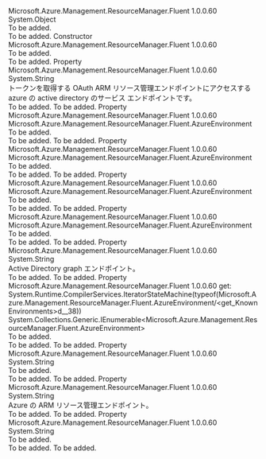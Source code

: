 <Type Name="AzureEnvironment" FullName="Microsoft.Azure.Management.ResourceManager.Fluent.AzureEnvironment">
  <TypeSignature Language="C#" Value="public class AzureEnvironment" />
  <TypeSignature Language="ILAsm" Value=".class public auto ansi AzureEnvironment extends System.Object" />
  <TypeSignature Language="DocId" Value="T:Microsoft.Azure.Management.ResourceManager.Fluent.AzureEnvironment" />
  <TypeSignature Language="VB.NET" Value="Public Class AzureEnvironment" />
  <TypeSignature Language="F#" Value="type AzureEnvironment = class" />
  <AssemblyInfo>
    <AssemblyName>Microsoft.Azure.Management.ResourceManager.Fluent</AssemblyName>
    <AssemblyVersion>1.0.0.60</AssemblyVersion>
  </AssemblyInfo>
  <Base>
    <BaseTypeName>System.Object</BaseTypeName>
  </Base>
  <Interfaces />
  <Docs>
    <summary>To be added.</summary>
    <remarks>To be added.</remarks>
  </Docs>
  <Members>
    <Member MemberName=".ctor">
      <MemberSignature Language="C#" Value="public AzureEnvironment ();" />
      <MemberSignature Language="ILAsm" Value=".method public hidebysig specialname rtspecialname instance void .ctor() cil managed" />
      <MemberSignature Language="DocId" Value="M:Microsoft.Azure.Management.ResourceManager.Fluent.AzureEnvironment.#ctor" />
      <MemberSignature Language="VB.NET" Value="Public Sub New ()" />
      <MemberType>Constructor</MemberType>
      <AssemblyInfo>
        <AssemblyName>Microsoft.Azure.Management.ResourceManager.Fluent</AssemblyName>
        <AssemblyVersion>1.0.0.60</AssemblyVersion>
      </AssemblyInfo>
      <Parameters />
      <Docs>
        <summary>To be added.</summary>
        <remarks>To be added.</remarks>
      </Docs>
    </Member>
    <Member MemberName="AuthenticationEndpoint">
      <MemberSignature Language="C#" Value="public string AuthenticationEndpoint { get; set; }" />
      <MemberSignature Language="ILAsm" Value=".property instance string AuthenticationEndpoint" />
      <MemberSignature Language="DocId" Value="P:Microsoft.Azure.Management.ResourceManager.Fluent.AzureEnvironment.AuthenticationEndpoint" />
      <MemberSignature Language="VB.NET" Value="Public Property AuthenticationEndpoint As String" />
      <MemberSignature Language="F#" Value="member this.AuthenticationEndpoint : string with get, set" Usage="Microsoft.Azure.Management.ResourceManager.Fluent.AzureEnvironment.AuthenticationEndpoint" />
      <MemberType>Property</MemberType>
      <AssemblyInfo>
        <AssemblyName>Microsoft.Azure.Management.ResourceManager.Fluent</AssemblyName>
        <AssemblyVersion>1.0.0.60</AssemblyVersion>
      </AssemblyInfo>
      <ReturnValue>
        <ReturnType>System.String</ReturnType>
      </ReturnValue>
      <Docs>
        <summary>
            トークンを取得する OAuth ARM リソース管理エンドポイントにアクセスする azure の active directory のサービス エンドポイント<service cref="P:Microsoft.Azure.Management.ResourceManager.Fluent.AzureEnvironment.ResourceManagerEndpoint" />です。
            </summary>
        <value>To be added.</value>
        <remarks>To be added.</remarks>
      </Docs>
    </Member>
    <Member MemberName="AzureChinaCloud">
      <MemberSignature Language="C#" Value="public static Microsoft.Azure.Management.ResourceManager.Fluent.AzureEnvironment AzureChinaCloud { get; }" />
      <MemberSignature Language="ILAsm" Value=".property class Microsoft.Azure.Management.ResourceManager.Fluent.AzureEnvironment AzureChinaCloud" />
      <MemberSignature Language="DocId" Value="P:Microsoft.Azure.Management.ResourceManager.Fluent.AzureEnvironment.AzureChinaCloud" />
      <MemberSignature Language="VB.NET" Value="Public Shared ReadOnly Property AzureChinaCloud As AzureEnvironment" />
      <MemberSignature Language="F#" Value="member this.AzureChinaCloud : Microsoft.Azure.Management.ResourceManager.Fluent.AzureEnvironment" Usage="Microsoft.Azure.Management.ResourceManager.Fluent.AzureEnvironment.AzureChinaCloud" />
      <MemberType>Property</MemberType>
      <AssemblyInfo>
        <AssemblyName>Microsoft.Azure.Management.ResourceManager.Fluent</AssemblyName>
        <AssemblyVersion>1.0.0.60</AssemblyVersion>
      </AssemblyInfo>
      <ReturnValue>
        <ReturnType>Microsoft.Azure.Management.ResourceManager.Fluent.AzureEnvironment</ReturnType>
      </ReturnValue>
      <Docs>
        <summary>To be added.</summary>
        <value>To be added.</value>
        <remarks>To be added.</remarks>
      </Docs>
    </Member>
    <Member MemberName="AzureGermanCloud">
      <MemberSignature Language="C#" Value="public static Microsoft.Azure.Management.ResourceManager.Fluent.AzureEnvironment AzureGermanCloud { get; }" />
      <MemberSignature Language="ILAsm" Value=".property class Microsoft.Azure.Management.ResourceManager.Fluent.AzureEnvironment AzureGermanCloud" />
      <MemberSignature Language="DocId" Value="P:Microsoft.Azure.Management.ResourceManager.Fluent.AzureEnvironment.AzureGermanCloud" />
      <MemberSignature Language="VB.NET" Value="Public Shared ReadOnly Property AzureGermanCloud As AzureEnvironment" />
      <MemberSignature Language="F#" Value="member this.AzureGermanCloud : Microsoft.Azure.Management.ResourceManager.Fluent.AzureEnvironment" Usage="Microsoft.Azure.Management.ResourceManager.Fluent.AzureEnvironment.AzureGermanCloud" />
      <MemberType>Property</MemberType>
      <AssemblyInfo>
        <AssemblyName>Microsoft.Azure.Management.ResourceManager.Fluent</AssemblyName>
        <AssemblyVersion>1.0.0.60</AssemblyVersion>
      </AssemblyInfo>
      <ReturnValue>
        <ReturnType>Microsoft.Azure.Management.ResourceManager.Fluent.AzureEnvironment</ReturnType>
      </ReturnValue>
      <Docs>
        <summary>To be added.</summary>
        <value>To be added.</value>
        <remarks>To be added.</remarks>
      </Docs>
    </Member>
    <Member MemberName="AzureGlobalCloud">
      <MemberSignature Language="C#" Value="public static Microsoft.Azure.Management.ResourceManager.Fluent.AzureEnvironment AzureGlobalCloud { get; }" />
      <MemberSignature Language="ILAsm" Value=".property class Microsoft.Azure.Management.ResourceManager.Fluent.AzureEnvironment AzureGlobalCloud" />
      <MemberSignature Language="DocId" Value="P:Microsoft.Azure.Management.ResourceManager.Fluent.AzureEnvironment.AzureGlobalCloud" />
      <MemberSignature Language="VB.NET" Value="Public Shared ReadOnly Property AzureGlobalCloud As AzureEnvironment" />
      <MemberSignature Language="F#" Value="member this.AzureGlobalCloud : Microsoft.Azure.Management.ResourceManager.Fluent.AzureEnvironment" Usage="Microsoft.Azure.Management.ResourceManager.Fluent.AzureEnvironment.AzureGlobalCloud" />
      <MemberType>Property</MemberType>
      <AssemblyInfo>
        <AssemblyName>Microsoft.Azure.Management.ResourceManager.Fluent</AssemblyName>
        <AssemblyVersion>1.0.0.60</AssemblyVersion>
      </AssemblyInfo>
      <ReturnValue>
        <ReturnType>Microsoft.Azure.Management.ResourceManager.Fluent.AzureEnvironment</ReturnType>
      </ReturnValue>
      <Docs>
        <summary>To be added.</summary>
        <value>To be added.</value>
        <remarks>To be added.</remarks>
      </Docs>
    </Member>
    <Member MemberName="AzureUSGovernment">
      <MemberSignature Language="C#" Value="public static Microsoft.Azure.Management.ResourceManager.Fluent.AzureEnvironment AzureUSGovernment { get; }" />
      <MemberSignature Language="ILAsm" Value=".property class Microsoft.Azure.Management.ResourceManager.Fluent.AzureEnvironment AzureUSGovernment" />
      <MemberSignature Language="DocId" Value="P:Microsoft.Azure.Management.ResourceManager.Fluent.AzureEnvironment.AzureUSGovernment" />
      <MemberSignature Language="VB.NET" Value="Public Shared ReadOnly Property AzureUSGovernment As AzureEnvironment" />
      <MemberSignature Language="F#" Value="member this.AzureUSGovernment : Microsoft.Azure.Management.ResourceManager.Fluent.AzureEnvironment" Usage="Microsoft.Azure.Management.ResourceManager.Fluent.AzureEnvironment.AzureUSGovernment" />
      <MemberType>Property</MemberType>
      <AssemblyInfo>
        <AssemblyName>Microsoft.Azure.Management.ResourceManager.Fluent</AssemblyName>
        <AssemblyVersion>1.0.0.60</AssemblyVersion>
      </AssemblyInfo>
      <ReturnValue>
        <ReturnType>Microsoft.Azure.Management.ResourceManager.Fluent.AzureEnvironment</ReturnType>
      </ReturnValue>
      <Docs>
        <summary>To be added.</summary>
        <value>To be added.</value>
        <remarks>To be added.</remarks>
      </Docs>
    </Member>
    <Member MemberName="GraphEndpoint">
      <MemberSignature Language="C#" Value="public string GraphEndpoint { get; set; }" />
      <MemberSignature Language="ILAsm" Value=".property instance string GraphEndpoint" />
      <MemberSignature Language="DocId" Value="P:Microsoft.Azure.Management.ResourceManager.Fluent.AzureEnvironment.GraphEndpoint" />
      <MemberSignature Language="VB.NET" Value="Public Property GraphEndpoint As String" />
      <MemberSignature Language="F#" Value="member this.GraphEndpoint : string with get, set" Usage="Microsoft.Azure.Management.ResourceManager.Fluent.AzureEnvironment.GraphEndpoint" />
      <MemberType>Property</MemberType>
      <AssemblyInfo>
        <AssemblyName>Microsoft.Azure.Management.ResourceManager.Fluent</AssemblyName>
        <AssemblyVersion>1.0.0.60</AssemblyVersion>
      </AssemblyInfo>
      <ReturnValue>
        <ReturnType>System.String</ReturnType>
      </ReturnValue>
      <Docs>
        <summary>
            Active Directory graph エンドポイント。
            </summary>
        <value>To be added.</value>
        <remarks>To be added.</remarks>
      </Docs>
    </Member>
    <Member MemberName="KnownEnvironments">
      <MemberSignature Language="C#" Value="public static System.Collections.Generic.IEnumerable&lt;Microsoft.Azure.Management.ResourceManager.Fluent.AzureEnvironment&gt; KnownEnvironments { get; }" />
      <MemberSignature Language="ILAsm" Value=".property class System.Collections.Generic.IEnumerable`1&lt;class Microsoft.Azure.Management.ResourceManager.Fluent.AzureEnvironment&gt; KnownEnvironments" />
      <MemberSignature Language="DocId" Value="P:Microsoft.Azure.Management.ResourceManager.Fluent.AzureEnvironment.KnownEnvironments" />
      <MemberSignature Language="VB.NET" Value="Public Shared ReadOnly Property KnownEnvironments As IEnumerable(Of AzureEnvironment)" />
      <MemberSignature Language="F#" Value="member this.KnownEnvironments : seq&lt;Microsoft.Azure.Management.ResourceManager.Fluent.AzureEnvironment&gt;" Usage="Microsoft.Azure.Management.ResourceManager.Fluent.AzureEnvironment.KnownEnvironments" />
      <MemberType>Property</MemberType>
      <AssemblyInfo>
        <AssemblyName>Microsoft.Azure.Management.ResourceManager.Fluent</AssemblyName>
        <AssemblyVersion>1.0.0.60</AssemblyVersion>
      </AssemblyInfo>
      <Attributes>
        <Attribute>
          <AttributeName>get: System.Runtime.CompilerServices.IteratorStateMachine(typeof(Microsoft.Azure.Management.ResourceManager.Fluent.AzureEnvironment/&lt;get_KnownEnvironments&gt;d__38))</AttributeName>
        </Attribute>
      </Attributes>
      <ReturnValue>
        <ReturnType>System.Collections.Generic.IEnumerable&lt;Microsoft.Azure.Management.ResourceManager.Fluent.AzureEnvironment&gt;</ReturnType>
      </ReturnValue>
      <Docs>
        <summary>To be added.</summary>
        <value>To be added.</value>
        <remarks>To be added.</remarks>
      </Docs>
    </Member>
    <Member MemberName="ManagementEndpoint">
      <MemberSignature Language="C#" Value="public string ManagementEndpoint { get; set; }" />
      <MemberSignature Language="ILAsm" Value=".property instance string ManagementEndpoint" />
      <MemberSignature Language="DocId" Value="P:Microsoft.Azure.Management.ResourceManager.Fluent.AzureEnvironment.ManagementEndpoint" />
      <MemberSignature Language="VB.NET" Value="Public Property ManagementEndpoint As String" />
      <MemberSignature Language="F#" Value="member this.ManagementEndpoint : string with get, set" Usage="Microsoft.Azure.Management.ResourceManager.Fluent.AzureEnvironment.ManagementEndpoint" />
      <MemberType>Property</MemberType>
      <AssemblyInfo>
        <AssemblyName>Microsoft.Azure.Management.ResourceManager.Fluent</AssemblyName>
        <AssemblyVersion>1.0.0.60</AssemblyVersion>
      </AssemblyInfo>
      <ReturnValue>
        <ReturnType>System.String</ReturnType>
      </ReturnValue>
      <Docs>
        <summary>To be added.</summary>
        <value>To be added.</value>
        <remarks>To be added.</remarks>
      </Docs>
    </Member>
    <Member MemberName="ResourceManagerEndpoint">
      <MemberSignature Language="C#" Value="public string ResourceManagerEndpoint { get; set; }" />
      <MemberSignature Language="ILAsm" Value=".property instance string ResourceManagerEndpoint" />
      <MemberSignature Language="DocId" Value="P:Microsoft.Azure.Management.ResourceManager.Fluent.AzureEnvironment.ResourceManagerEndpoint" />
      <MemberSignature Language="VB.NET" Value="Public Property ResourceManagerEndpoint As String" />
      <MemberSignature Language="F#" Value="member this.ResourceManagerEndpoint : string with get, set" Usage="Microsoft.Azure.Management.ResourceManager.Fluent.AzureEnvironment.ResourceManagerEndpoint" />
      <MemberType>Property</MemberType>
      <AssemblyInfo>
        <AssemblyName>Microsoft.Azure.Management.ResourceManager.Fluent</AssemblyName>
        <AssemblyVersion>1.0.0.60</AssemblyVersion>
      </AssemblyInfo>
      <ReturnValue>
        <ReturnType>System.String</ReturnType>
      </ReturnValue>
      <Docs>
        <summary>
            Azure の ARM リソース管理エンドポイント。
            </summary>
        <value>To be added.</value>
        <remarks>To be added.</remarks>
      </Docs>
    </Member>
    <Member MemberName="StorageEndpointSuffix">
      <MemberSignature Language="C#" Value="public string StorageEndpointSuffix { get; set; }" />
      <MemberSignature Language="ILAsm" Value=".property instance string StorageEndpointSuffix" />
      <MemberSignature Language="DocId" Value="P:Microsoft.Azure.Management.ResourceManager.Fluent.AzureEnvironment.StorageEndpointSuffix" />
      <MemberSignature Language="VB.NET" Value="Public Property StorageEndpointSuffix As String" />
      <MemberSignature Language="F#" Value="member this.StorageEndpointSuffix : string with get, set" Usage="Microsoft.Azure.Management.ResourceManager.Fluent.AzureEnvironment.StorageEndpointSuffix" />
      <MemberType>Property</MemberType>
      <AssemblyInfo>
        <AssemblyName>Microsoft.Azure.Management.ResourceManager.Fluent</AssemblyName>
        <AssemblyVersion>1.0.0.60</AssemblyVersion>
      </AssemblyInfo>
      <ReturnValue>
        <ReturnType>System.String</ReturnType>
      </ReturnValue>
      <Docs>
        <summary>To be added.</summary>
        <value>To be added.</value>
        <remarks>To be added.</remarks>
      </Docs>
    </Member>
  </Members>
</Type>